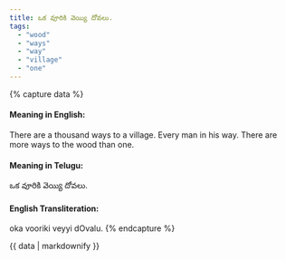 ```yaml
---
title: ఒక వూరికి వెయ్యి దోవలు.
tags:
  - "wood"
  - "ways"
  - "way"
  - "village"
  - "one"
---
```


{% capture data %}
#### Meaning in English:
There are a thousand ways to a village.
Every man in his way.
There are more ways to the wood than one.

#### Meaning in Telugu:
ఒక వూరికి వెయ్యి దోవలు.

#### English Transliteration:
oka vooriki veyyi dOvalu.
{% endcapture %}

<div class="notice">{{ data | markdownify }}</div>

